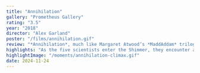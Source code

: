 ```yaml
---
title: "Annihilation"
gallery: "Prometheus Gallery"
rating: "3.5"
year: "2018"
director: "Alex Garland"
poster: "/films/annihilation.gif"
review: "*Annihilation*, much like Margaret Atwood’s *MaddAddam* trilogy, is a haunting exploration of humanity’s hubris and its collision with the unknowable forces of nature. The film plunges into the psychological and ecological consequences of human interference with life’s genetic building blocks. The film resonates with Atwood’s meditations on the arrogance of attempting to control or manipulate natural processes — whether through bioengineering in *Oryx & Crake* or the genetic experimentation of the Shimmer in *Annihilation*. At its heart, *Annihilation* is a harrowing reminder that progress without humility comes at the cost of our identity, our environment, and perhaps our very survival."
highlights: "As the five scientists enter the Shimmer, they encounter an ecosystem where DNA from every living thing is refracted, reshaped, and reassembled. This realm suggests a blurred boundary between human and non-human life, questioning the definition of identity and individuality in a world altered by human interference. This parallels Atwood’s critique of how humanity’s actions reverberate through ecosystems, often amplifying suffering for all living things involved. Both *Annihilation* and Atwood’s works suggest that humanity’s attempts to dominate nature may instead unleash forces we cannot control."
highlightImage: "/moments/annihilation-climax.gif"
date: 2024-11-24
---
```


